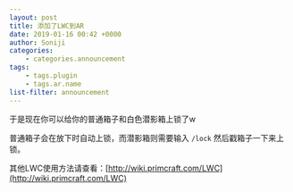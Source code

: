 ```yaml
---
layout: post
title: 添加了LWC到AR
date: 2019-01-16 00:42 +0000
author: Soniji
categories: 
    - categories.announcement
tags: 
    - tags.plugin
    - tags.ar.name
list-filter: announcement
---
```

于是现在你可以给你的普通箱子和白色潜影箱上锁了w

普通箱子会在放下时自动上锁，而潜影箱则需要输入 `/lock` 然后戳箱子一下来上锁。

其他LWC使用方法请查看：[http://wiki.primcraft.com/LWC](http://wiki.primcraft.com/LWC)